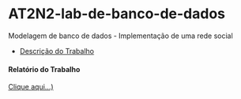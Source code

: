 # AT2N2-lab-de-banco-de-dados

Modelagem de banco de dados - Implementação de uma rede social

- [Descrição do Trabalho](https://github.com/rafaelsilva21/AT2N2-lab-de-banco-de-dados/blob/317940b343000524415179eafd2770b88d7c2f48/Atividade%20em%20grupo%20-%20AT2_N2.pdf)

#### Relatório do Trabalho
[Clique aqui...)](https://github.com/rafaelsilva21/AT2N2-lab-de-banco-de-dados/blob/3cb0ae8a1277f14373f897be1a873cc3896c6e22/Relat%C3%B3rio%20do%20Trabalho.pdf)
